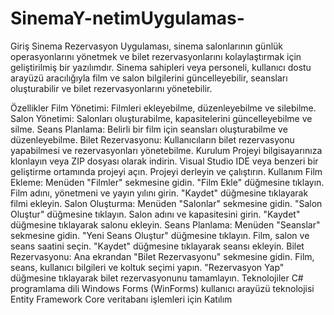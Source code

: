 # SinemaY-netimUygulamas-
Giriş
Sinema Rezervasyon Uygulaması, sinema salonlarının günlük operasyonlarını yönetmek ve bilet rezervasyonlarını kolaylaştırmak için geliştirilmiş bir yazılımdır. Sinema sahipleri veya personeli, kullanıcı dostu arayüzü aracılığıyla film ve salon bilgilerini güncelleyebilir, seansları oluşturabilir ve bilet rezervasyonlarını yönetebilir.

Özellikler
Film Yönetimi: Filmleri ekleyebilme, düzenleyebilme ve silebilme.
Salon Yönetimi: Salonları oluşturabilme, kapasitelerini güncelleyebilme ve silme.
Seans Planlama: Belirli bir film için seansları oluşturabilme ve düzenleyebilme.
Bilet Rezervasyonu: Kullanıcıların bilet rezervasyonu yapabilmesi ve rezervasyonları yönetebilme.
Kurulum
Projeyi bilgisayarınıza klonlayın veya ZIP dosyası olarak indirin.
Visual Studio IDE veya benzeri bir geliştirme ortamında projeyi açın.
Projeyi derleyin ve çalıştırın.
Kullanım
Film Ekleme:
Menüden "Filmler" sekmesine gidin.
"Film Ekle" düğmesine tıklayın.
Film adını, yönetmeni ve yayın yılını girin.
"Kaydet" düğmesine tıklayarak filmi ekleyin.
Salon Oluşturma:
Menüden "Salonlar" sekmesine gidin.
"Salon Oluştur" düğmesine tıklayın.
Salon adını ve kapasitesini girin.
"Kaydet" düğmesine tıklayarak salonu ekleyin.
Seans Planlama:
Menüden "Seanslar" sekmesine gidin.
"Yeni Seans Oluştur" düğmesine tıklayın.
Film, salon ve seans saatini seçin.
"Kaydet" düğmesine tıklayarak seansı ekleyin.
Bilet Rezervasyonu:
Ana ekrandan "Bilet Rezervasyonu" sekmesine gidin.
Film, seans, kullanıcı bilgileri ve koltuk seçimi yapın.
"Rezervasyon Yap" düğmesine tıklayarak bilet rezervasyonunu tamamlayın.
Teknolojiler
C# programlama dili
Windows Forms (WinForms) kullanıcı arayüzü teknolojisi
Entity Framework Core veritabanı işlemleri için
Katılım
